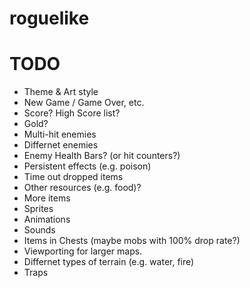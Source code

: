 # roguelike
 
# TODO
* Theme & Art style
* New Game / Game Over, etc.
* Score?  High Score list?
* Gold?
* Multi-hit enemies
* Differnet enemies
* Enemy Health Bars? (or hit counters?)
* Persistent effects (e.g. poison)
* Time out dropped items
* Other resources (e.g. food)?
* More items
* Sprites
* Animations
* Sounds
* Items in Chests (maybe mobs with 100% drop rate?)
* Viewporting for larger maps.
* Differnet types of terrain (e.g. water, fire)
* Traps
